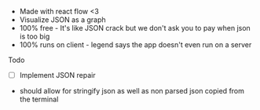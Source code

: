 - Made with react flow <3
- Visualize JSON as a graph 
- 100% free - It's like JSON crack but we don't ask you to pay when json is too big
- 100% runs on client - legend says the app doesn't even run on a server


Todo 
- [ ] Implement JSON repair 
- should allow for stringify json as well as non parsed json copied from the terminal 